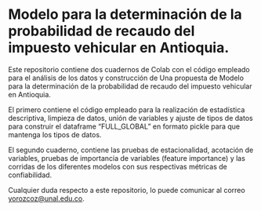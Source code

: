 # Modelo para la determinación de la probabilidad de recaudo del impuesto vehicular en Antioquia.
Este repositorio contiene dos cuadernos de Colab con el código empleado para el análisis de los datos y construcción de Una propuesta de Modelo para la determinación de la probabilidad de recaudo del impuesto vehicular en Antioquia.

El primero contiene el código empleado para la realización de estadística descriptiva, limpieza de datos, unión de variables y ajuste de tipos de datos para construir el dataframe “FULL_GLOBAL” en formato pickle para que mantenga los tipos de datos. 

El segundo cuaderno, contiene las pruebas de estacionalidad, acotación de variables, pruebas de importancia de variables (feature importance) y las corridas de los diferentes modelos con sus respectivas métricas de confiabilidad.

Cualquier duda respecto a este repositorio, lo puede comunicar al correo yorozcoz@unal.edu.co.